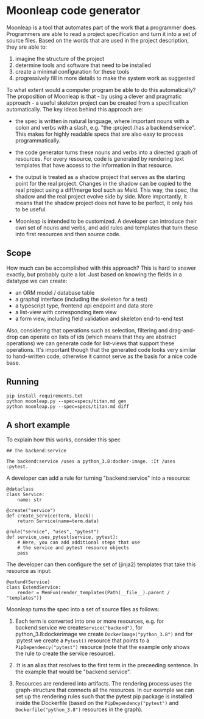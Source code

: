 # Moonleap code generator

Moonleap is a tool that automates part of the work that a programmer does. Programmers are able to read
a project specification and turn it into a set of source files. Based on the words that are
used in the project description, they are able to:

1. imagine the structure of the project
2. determine tools and software that need to be installed
3. create a minimal configuration for these tools
4. progressively fill in more details to make the system work as suggested

To what extent would a computer program be able to do this automatically? The proposition of Moonleap is
that - by using a clever and pragmatic approach - a useful skeleton project can be created from a specification
automatically. The key ideas behind this approach are:

- the spec is written in natural language, where important nouns with a colon and verbs with a slash,
  e.g. "the :project /has a backend:service". This makes for highly readable
  specs that are also easy to process programmatically.

- the code generator turns these nouns and verbs into a directed graph of resources.
  For every resource, code is generated by rendering text templates that have access to the information in
  that resource.

- the output is treated as a shadow project that serves as the starting point for the real project.
  Changes in the shadow can be copied to the real project using a diff/merge tool such as Meld. This way, the spec, the
  shadow and the real project evolve side by side. More importantly, it means that the shadow project does not have to be
  perfect, it only has to be useful.

- Moonleap is intended to be customized. A developer can introduce their own set of nouns and verbs, and add rules and
  templates that turn these into first resources and then source code.

## Scope

How much can be accomplished with this approach? This is hard to answer exactly, but probably quite a lot.
Just based on knowing the fields in a datatype we can create:

- an ORM model / database table
- a graphql interface (including the skeleton for a test)
- a typescript type, frontend api endpoint and data store
- a list-view with corresponding item view
- a form view, including field validation and skeleton end-to-end test

Also, considering that operations such as selection, filtering and drag-and-drop can operate on lists of ids (which means that they are abstract operations)
we can generate code for list-views that support these operations. It's important though that the generated code
looks very similar to hand-written code, otherwise it cannot serve as the basis for a nice code base.

## Running

```
pip install requirements.txt
python moonleap.py --spec=specs/titan.md gen
python moonleap.py --spec=specs/titan.md diff
```

## A short example

To explain how this works, consider this spec

```
## The backend:service

The backend:service /uses a python_3.8:docker-image. :It /uses :pytest.
```

A developer can add a rule for turning "backend:service" into a resource:

```
@dataclass
class Service:
    name: str

@create("service")
def create_service(term, block):
    return Service(name=term.data)

@rule("service", "uses", "pytest")
def service_uses_pytest(service, pytest):
    # Here, you can add additional steps that use
    # the service and pytest resource objects
    pass
```

The developer can then configure the set of (jinja2) templates that take this resource as input:

```
@extend(Service)
class ExtendService:
    render = MemFun(render_templates(Path(__file__).parent / "templates"))
```

Moonleap turns the spec into a set of source files as follows:

1. Each term is converted into one or more resources, e.g. for backend:service we create`Service("backend")`,
   for python_3.8:dockerimage we create `DockerImage("python_3.8")` and for :pytest we create a `Pytest()` resource
   that points to a `PipDependency("pytest")` resource (note that the example only shows the rule to create the
   service resource).

2. :It is an alias that resolves to the first term in the preceeding sentence. In the example that
   would be "backend:service".

3. Resources are rendered into artifacts. The rendering process uses the graph-structure that connects all
   the resources. In our example we can set up the rendering rules such that the pytest pip package is installed inside the Dockerfile
   (based on the `PipDependency("pytest")` and `Dockerfile("python_3.8")` resources in the graph).

